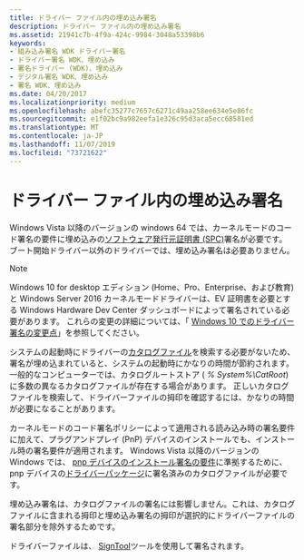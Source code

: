 ```yaml
---
title: ドライバー ファイル内の埋め込み署名
description: ドライバー ファイル内の埋め込み署名
ms.assetid: 21941c7b-4f9a-424c-9984-3048a53398b6
keywords:
- 組み込み署名 WDK ドライバー署名
- ドライバー署名 WDK、埋め込み
- 署名ドライバー (WDK)、埋め込み
- デジタル署名 WDK、埋め込み
- 署名 WDK、埋め込み
ms.date: 04/20/2017
ms.localizationpriority: medium
ms.openlocfilehash: abefc35277c7657c6271c49aa258ee634e5e86fc
ms.sourcegitcommit: e1f02bc9a982eefa1e326c95d3aca5ecc68581ed
ms.translationtype: MT
ms.contentlocale: ja-JP
ms.lasthandoff: 11/07/2019
ms.locfileid: "73721622"
---
```

# <a name="embedded-signatures-in-a-driver-file"></a>ドライバー ファイル内の埋め込み署名


Windows Vista 以降のバージョンの windows 64 では、カーネルモードのコード署名の要件に埋め込みの[ソフトウェア発行元証明書 (SPC)](software-publisher-certificate.md)署名が必要です。 ブート開始ドライバー以外のドライバーでは、埋め込み署名は必要ありません。

> [!NOTE]
> Windows 10 for desktop エディション (Home、Pro、Enterprise、および教育) と Windows Server 2016 カーネルモードドライバーは、EV 証明書を必要とする Windows Hardware Dev Center ダッシュボードによって署名されている必要があります。 これらの変更の詳細については、「 [Windows 10 でのドライバー署名の変更点](https://techcommunity.microsoft.com/t5/Windows-Hardware-Certification/Driver-Signing-changes-in-Windows-10-version-1607/ba-p/364894)」を参照してください。

 

システムの起動時にドライバーの[カタログファイル](catalog-files.md)を検索する必要がないため、署名が埋め込まれていると、システムの起動時にかなりの時間が節約されます。 一般的なコンピューターでは、カタログルートストア ( *% System%\\CatRoot*) に多数の異なるカタログファイルが存在する場合があります。 正しいカタログファイルを検索して、ドライバーファイルの拇印を確認するには、かなりの時間が必要になることがあります。

カーネルモードのコード署名ポリシーによって適用される読み込み時の署名要件に加えて、プラグアンドプレイ (PnP) デバイスのインストールでも、インストール時の署名要件が適用されます。 Windows Vista 以降のバージョンの Windows では、 [pnp デバイスのインストール署名の要件](pnp-device-installation-signing-requirements--windows-vista-and-later-.md)に準拠するために、pnp デバイスの[ドライバーパッケージ](driver-packages.md)に署名済みのカタログファイルが必要です。

埋め込み署名は、カタログファイルの署名には影響しません。これは、カタログファイルに含まれる拇印と埋め込み署名の拇印が選択的にドライバーファイルの署名部分を除外するためです。

ドライバーファイルは、 [SignTool](installing-a-catalog-file-by-using-signtool.md)ツールを使用して署名されます。

 

 






